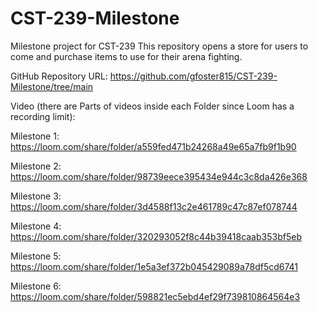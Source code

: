# CST-239-Milestone
Milestone project for CST-239
This repository opens a store for users to come and purchase items to use for their arena fighting.

GitHub Repository URL:
https://github.com/gfoster815/CST-239-Milestone/tree/main

Video (there are Parts of videos inside each Folder since Loom has a recording limit):

Milestone 1:
https://loom.com/share/folder/a559fed471b24268a49e65a7fb9f1b90

Milestone 2:
https://loom.com/share/folder/98739eece395434e944c3c8da426e368

Milestone 3:
https://loom.com/share/folder/3d4588f13c2e461789c47c87ef078744

Milestone 4:
https://loom.com/share/folder/320293052f8c44b39418caab353bf5eb

Milestone 5:
https://loom.com/share/folder/1e5a3ef372b045429089a78df5cd6741

Milestone 6:
https://loom.com/share/folder/598821ec5ebd4ef29f739810864564e3